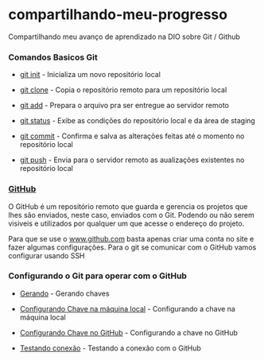 # compartilhando-meu-progresso
Compartilhando meu avanço de aprendizado na DIO sobre Git / Github

### Comandos Basicos Git

- [git init](git-init.md) - Inicializa um novo repositório local
    
- [git clone](git-clone.md) - Copia o repositório remoto para um repositório local
    
- [git add](git-add.md) - Prepara o arquivo pra ser entregue ao servidor remoto

- [git status](git-status.md) - Exibe as condições do repositório local e da área de staging
 
- [git commit](git-commit.md) - Confirma e salva as alterações feitas até o momento no repositório local

- [git push](git-push.md) - Envia para o servidor remoto as aualizações existentes no repositório local 

### [GitHub](http://www.github.com)

O GitHub é um repositório remoto que guarda e gerencia os projetos que lhes são enviados, neste caso, enviados com o Git. Podendo ou não serem visiveis e utilizados por qualquer um que acesse o endereço do projeto. 

 
Para que se use o www.github.com basta apenas criar uma conta no site e fazer algumas configurações. Para o git se comunicar com o GitHub vamos configurar usando SSH  

### Configurando o Git para operar com o GitHub

- [Gerando](gerando-ssh.md) - Gerando chaves 

- [Configurando Chave na máquina local](config-local-ssh.md) - Configurando a chave na máquina local

- [Configurando Chave no GitHub](config-remoto-ssh.md) - Configurando a chave no GitHub

- [Testando conexão](testando-ssh.md) - Testando a conexão com o GitHub 
